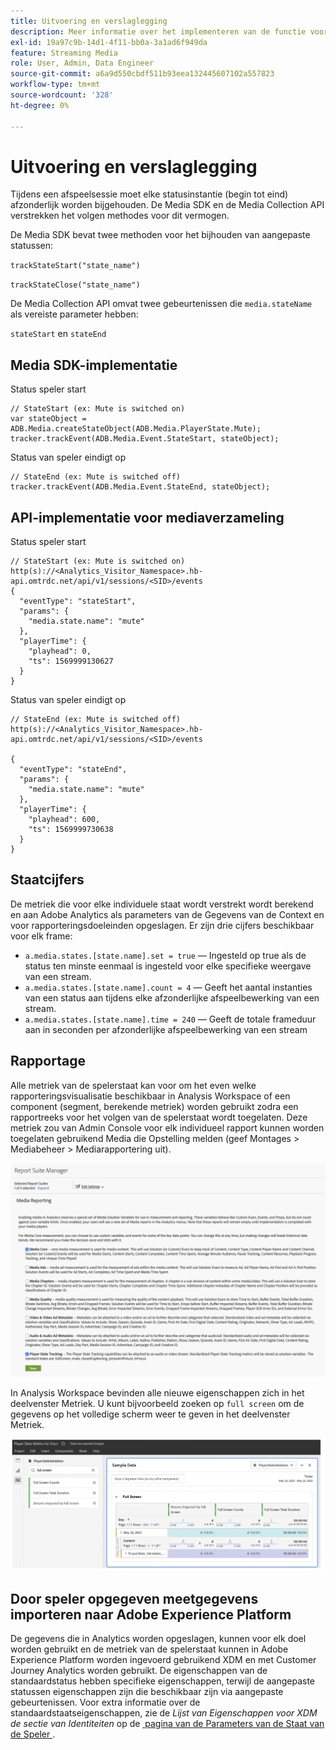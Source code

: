 ```yaml
---
title: Uitvoering en verslaglegging
description: Meer informatie over het implementeren van de functie voor het bijhouden van de spelerstatus, waaronder .
exl-id: 19a97c9b-14d1-4f11-bb0a-3a1ad6f949da
feature: Streaming Media
role: User, Admin, Data Engineer
source-git-commit: a6a9d550cbdf511b93eea132445607102a557823
workflow-type: tm+mt
source-wordcount: '328'
ht-degree: 0%

---
```


# Uitvoering en verslaglegging

Tijdens een afspeelsessie moet elke statusinstantie (begin tot eind) afzonderlijk worden bijgehouden. De Media SDK en de Media Collection API verstrekken het volgen methodes voor dit vermogen.

De Media SDK bevat twee methoden voor het bijhouden van aangepaste statussen:

`trackStateStart("state_name")`

`trackStateClose("state_name")`


De Media Collection API omvat twee gebeurtenissen die `media.stateName` als vereiste parameter hebben:

`stateStart` en `stateEnd`

## Media SDK-implementatie

Status speler start

```
// StateStart (ex: Mute is switched on)
var stateObject = ADB.Media.createStateObject(ADB.Media.PlayerState.Mute);
tracker.trackEvent(ADB.Media.Event.StateStart, stateObject);
```

Status van speler eindigt op

```
// StateEnd (ex: Mute is switched off)
tracker.trackEvent(ADB.Media.Event.StateEnd, stateObject);
```


## API-implementatie voor mediaverzameling

Status speler start

```
// StateStart (ex: Mute is switched on)
http(s)://<Analytics_Visitor_Namespace>.hb-api.omtrdc.net/api/v1/sessions/<SID>/events
{
  "eventType": "stateStart",
  "params": {
    "media.state.name": "mute"
  },
  "playerTime": {
    "playhead": 0,
    "ts": 1569999130627
  }
}
```

Status van speler eindigt op

```
// StateEnd (ex: Mute is switched off)
http(s)://<Analytics_Visitor_Namespace>.hb-api.omtrdc.net/api/v1/sessions/<SID>/events

{
  "eventType": "stateEnd",
  "params": {
    "media.state.name": "mute"
  },
  "playerTime": {
    "playhead": 600,
    "ts": 1569999730638
  }
}
```

## Staatcijfers

De metriek die voor elke individuele staat wordt verstrekt wordt berekend en aan Adobe Analytics als parameters van de Gegevens van de Context en voor rapporteringsdoeleinden opgeslagen. Er zijn drie cijfers beschikbaar voor elk frame:

* `a.media.states.[state.name].set = true` — Ingesteld op true als de status ten minste eenmaal is ingesteld voor elke specifieke weergave van een stream.
* `a.media.states.[state.name].count = 4` — Geeft het aantal instanties van een status aan tijdens elke afzonderlijke afspeelbewerking van een stream.
* `a.media.states.[state.name].time = 240` — Geeft de totale frameduur aan in seconden per afzonderlijke afspeelbewerking van een stream

## Rapportage

Alle metriek van de spelerstaat kan voor om het even welke rapporteringsvisualisatie beschikbaar in Analysis Workspace of een component (segment, berekende metriek) worden gebruikt zodra een rapportreeks voor het volgen van de spelerstaat wordt toegelaten. Deze metriek zou van Admin Console voor elk individueel rapport kunnen worden toegelaten gebruikend Media die Opstelling melden (geef Montages > Mediabeheer > Mediarapportering uit).

![](assets/report-setup.png)

In Analysis Workspace bevinden alle nieuwe eigenschappen zich in het deelvenster Metriek. U kunt bijvoorbeeld zoeken op `full screen` om de gegevens op het volledige scherm weer te geven in het deelvenster Metriek.

![](assets/full-screen-report.png)

## Door speler opgegeven meetgegevens importeren naar Adobe Experience Platform

De gegevens die in Analytics worden opgeslagen, kunnen voor elk doel worden gebruikt en de metriek van de spelerstaat kunnen in Adobe Experience Platform worden ingevoerd gebruikend XDM en met Customer Journey Analytics worden gebruikt. De eigenschappen van de standaardstatus hebben specifieke eigenschappen, terwijl de aangepaste statussen eigenschappen zijn die beschikbaar zijn via aangepaste gebeurtenissen. Voor extra informatie over de standaardstaatseigenschappen, zie de *Lijst van Eigenschappen voor XDM de sectie van Identiteiten* op de [&#x200B; pagina van de Parameters van de Staat van de Speler &#x200B;](/help/implementation/variables/player-state-parameters.md).
